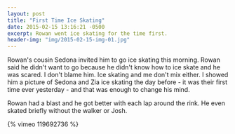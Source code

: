 ```yaml
---
layout: post
title: "First Time Ice Skating"
date: 2015-02-15 13:16:21 -0500
excerpt: Rowan went ice skating for the time first.
header-img: "img/2015-02-15-img-01.jpg"
---
```

Rowan's cousin Sedona invited him to go ice skating this morning. Rowan said he didn't want to go because he didn't know how to ice skate and he was scared. I don't blame him. Ice skating and me don't mix either. I showed him a picture of Sedona and Zia ice skating the day before - it was their first time ever yesterday - and that was enough to change his mind.

Rowan had a blast and he got better with each lap around the rink. He even skated briefly without the walker or Josh. 

{% vimeo 119692736 %}